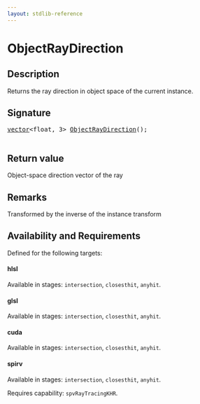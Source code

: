 ```yaml
---
layout: stdlib-reference
---
```


# ObjectRayDirection

## Description

Returns the ray direction in object space of the current instance.



## Signature 

<pre>
<a href="index.html" class="code_type">vector</a>&lt;<span class="code_keyword">float</span>, 3&gt; <a href="objectraydirection-069.html">ObjectRayDirection</a>();

</pre>

## Return value
Object-space direction vector of the ray

## Remarks
Transformed by the inverse of the instance transform


## Availability and Requirements

Defined for the following targets:

#### hlsl
Available in stages: `intersection`, `closesthit`, `anyhit`.

#### glsl
Available in stages: `intersection`, `closesthit`, `anyhit`.

#### cuda
Available in stages: `intersection`, `closesthit`, `anyhit`.

#### spirv
Available in stages: `intersection`, `closesthit`, `anyhit`.

Requires capability: `spvRayTracingKHR`.


